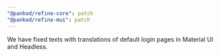 ```yaml
---
"@pankod/refine-core": patch
"@pankod/refine-mui": patch
---
```


We have fixed texts with translations of default login pages in Material UI and Headless.
